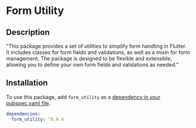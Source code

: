 # Form Utility

## Description

"This package provides a set of utilities to simplify form handling in Flutter. It includes classes for form fields and validations, as well as a mixin for form management. The package is designed to be flexible and extensible, allowing you to define your own form fields and validations as needed."
## Installation

To use this package, add `form_utility` as a [dependency in your pubspec.yaml file](https://flutter.dev/docs/development/packages-and-plugins/using-packages).

```yaml
dependencies:
  form_utility: ^0.0.4
